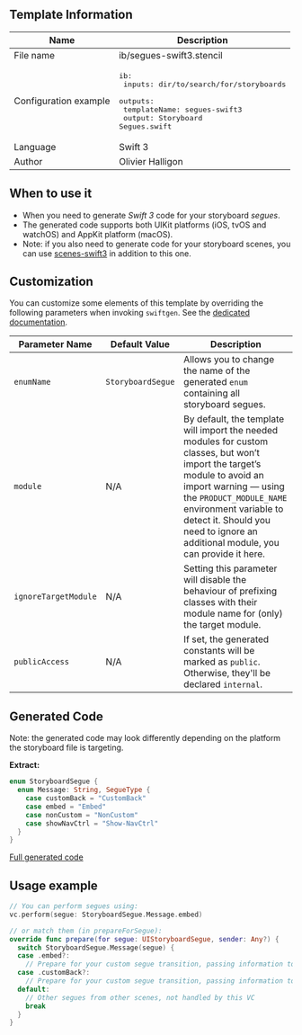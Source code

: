 ## Template Information

| Name      | Description       |
| --------- | ----------------- |
| File name | ib/segues-swift3.stencil |
| Configuration example | <pre>ib:<br />  inputs: dir/to/search/for/storyboards<br />  outputs:<br />    templateName: segues-swift3<br />    output: Storyboard Segues.swift</pre> |
| Language | Swift 3 |
| Author | Olivier Halligon |

## When to use it

- When you need to generate *Swift 3* code for your storyboard *segues*.
- The generated code supports both UIKit platforms (iOS, tvOS and watchOS) and AppKit platform (macOS).
- Note: if you also need to generate code for your storyboard scenes, you can use [scenes-swift3](../scenes-swift3.md) in addition to this one.

## Customization

You can customize some elements of this template by overriding the following parameters when invoking `swiftgen`. See the [dedicated documentation](../../ConfigFile.md).

| Parameter Name | Default Value | Description |
| -------------- | ------------- | ----------- |
| `enumName` | `StoryboardSegue` | Allows you to change the name of the generated `enum` containing all storyboard segues. |
| `module` | N/A | By default, the template will import the needed modules for custom classes, but won’t import the target’s module to avoid an import warning — using the `PRODUCT_MODULE_NAME` environment variable to detect it. Should you need to ignore an additional module, you can provide it here. |
| `ignoreTargetModule` | N/A | Setting this parameter will disable the behaviour of prefixing classes with their module name for (only) the target module. |
| `publicAccess` | N/A | If set, the generated constants will be marked as `public`. Otherwise, they'll be declared `internal`. |

## Generated Code

Note: the generated code may look differently depending on the platform the storyboard file is targeting.

**Extract:**

```swift
enum StoryboardSegue {
  enum Message: String, SegueType {
    case customBack = "CustomBack"
    case embed = "Embed"
    case nonCustom = "NonCustom"
    case showNavCtrl = "Show-NavCtrl"
  }
}
```

[Full generated code](https://github.com/SwiftGen/templates/blob/master/Tests/Fixtures/Generated/IB-iOS/swift3-context-all.swift)

## Usage example

```swift
// You can perform segues using:
vc.perform(segue: StoryboardSegue.Message.embed)

// or match them (in prepareForSegue):
override func prepare(for segue: UIStoryboardSegue, sender: Any?) {
  switch StoryboardSegue.Message(segue) {
  case .embed?:
    // Prepare for your custom segue transition, passing information to the destionation VC
  case .customBack?:
    // Prepare for your custom segue transition, passing information to the destionation VC
  default:
    // Other segues from other scenes, not handled by this VC
    break
  }
}
```
